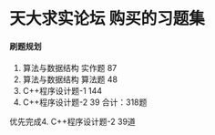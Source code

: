 # 天大求实论坛 购买的习题集
#### 刷题规划
1. 算法与数据结构 实作题 87     
2. 算法与数据结构 算法题 48
3. C++程序设计题-1      144
4. C++程序设计题-2      39
合计：318题

优先完成4. C++程序设计题-2 39道
